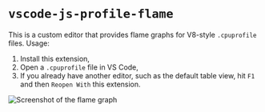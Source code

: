 # `vscode-js-profile-flame`

This is a custom editor that provides flame graphs for V8-style `.cpuprofile` files. Usage:

1. Install this extension,
2. Open a `.cpuprofile` file in VS Code,
3. If you already have another editor, such as the default table view, hit `F1` and then `Reopen With` this extension.

![Screenshot of the flame graph](https://raw.githubusercontent.com/microsoft/vscode-js-profile-visualizer/master/flame.png)
